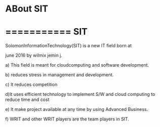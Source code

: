 # ABout SIT 
===========
SIT
===

SolomonInformationTechnology(SIT)   is  a new  IT field  born   at

june 2016  by  wilmix  jemin j.

a) This  field is  meant for  cloudcomputing  and software development. 

b) reduces  stress  in   management  and  development.

c) It  reduces  competition

d)It uses  efficient  technology to implement  S/W and  cloud computing 
to  reduce time and  cost

e)  It  make  project  available  at any  time   by using Advanced  Business.

f)  WRIT   and  other WRIT players  are the  team   players
in SIT.
